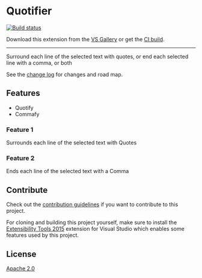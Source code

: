 # Quotifier

<!-- Replace this badge with your own-->
[![Build status](https://ci.appveyor.com/api/projects/status/hv6uyc059rqbc6fj?svg=true)](https://ci.appveyor.com/project/madskristensen/extensibilitytools)

<!-- Update the VS Gallery link after you upload the VSIX-->
Download this extension from the [VS Gallery](https://visualstudiogallery.msdn.microsoft.com/[GuidFromGallery])
or get the [CI build](http://vsixgallery.com/extension/Quotifier.f85a650d-8f79-4a2e-bd0a-55e51cb48d78/).

---------------------------------------

Surround each line of the selected text with quotes, or end each selected line with a comma, or both

See the [change log](CHANGELOG.md) for changes and road map.

## Features

- Quotify
- Commafy
  

### Feature 1
Surrounds each line of the selected text with Quotes

### Feature 2
Ends each line of the selected text with a Comma

## Contribute
Check out the [contribution guidelines](CONTRIBUTING.md)
if you want to contribute to this project.

For cloning and building this project yourself, make sure
to install the
[Extensibility Tools 2015](https://visualstudiogallery.msdn.microsoft.com/ab39a092-1343-46e2-b0f1-6a3f91155aa6)
extension for Visual Studio which enables some features
used by this project.

## License
[Apache 2.0](LICENSE)